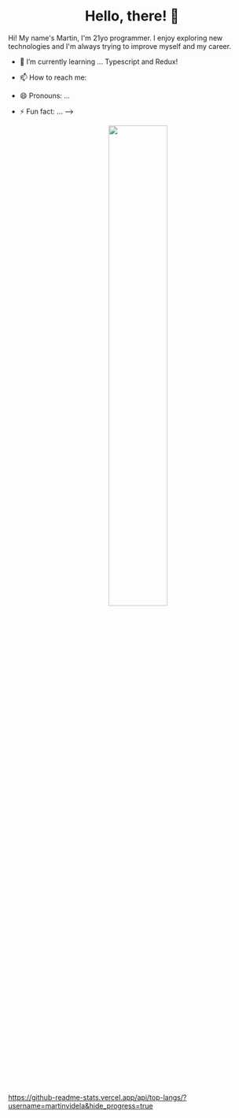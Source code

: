 <div align="center">
<h1 align="center"> Hello, there! 👋 </h1>
</div>

<p> Hi! My name's Martin, I'm 21yo programmer. I enjoy exploring new technologies and I'm always trying to improve myself and my career. </p>



- 🌱 I’m currently learning ... Typescript and Redux!
- 📫 How to reach me: 
- 😄 Pronouns: ...
- ⚡ Fun fact: ...
-->

  <p align='center' >
    <img height='50%' width='auto' src='https://github-readme-stats.vercel.app/api/top-langs/?username=martinvidela&hide_progress=true'>
  </p>
https://github-readme-stats.vercel.app/api/top-langs/?username=martinvidela&hide_progress=true

